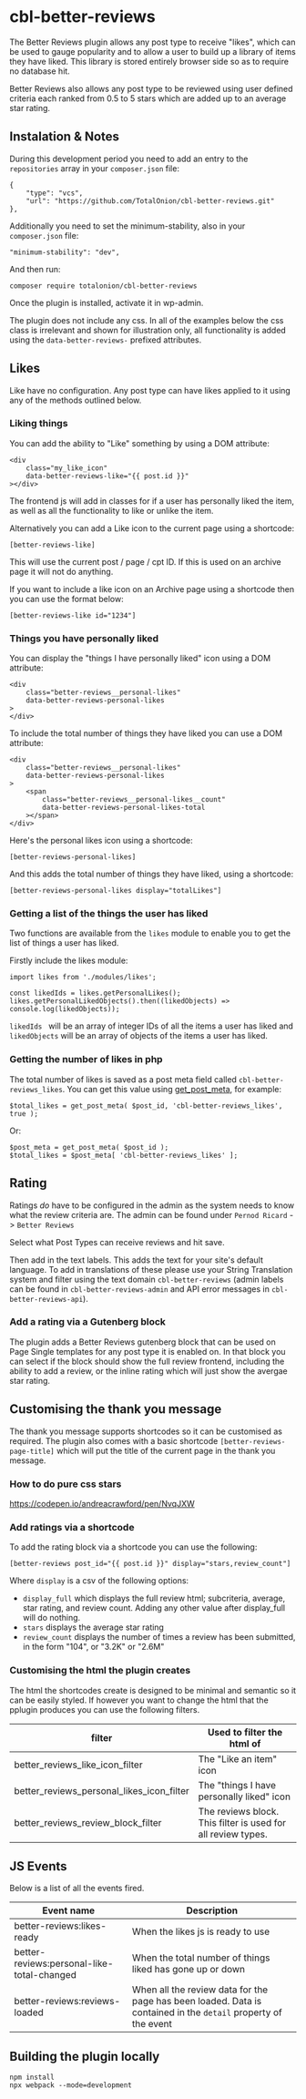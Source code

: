 # cbl-better-reviews

The Better Reviews plugin allows any post type to receive "likes", which can be used to gauge popularity and to allow a user to build up a library of items they have liked. This library is stored entirely browser side so as to require no database hit.

Better Reviews also allows any post type to be reviewed using user defined criteria each ranked from 0.5 to 5 stars which are added up to an average star rating.

## Instalation & Notes
During this development period you need to add an entry to the `repositories` array in your `composer.json` file:
```
{
    "type": "vcs",
    "url": "https://github.com/TotalOnion/cbl-better-reviews.git"
},
```

Additionally you need to set the minimum-stability, also in your `composer.json` file:
```
"minimum-stability": "dev",
```

And then run:
```
composer require totalonion/cbl-better-reviews
```

Once the plugin is installed, activate it in wp-admin.

The plugin does not include any css. In all of the examples below the css class is irrelevant and shown for illustration only, all functionality is added using the `data-better-reviews-` prefixed attributes.

## Likes
Like have no configuration. Any post type can have likes applied to it using any of the methods outlined below.
### Liking things
You can add the ability to "Like" something by using a DOM attribute:
```
<div
    class="my_like_icon"
    data-better-reviews-like="{{ post.id }}"
></div>
```
The frontend js will add in classes for if a user has personally liked the item, as well as all the functionality to like or unlike the item.

Alternatively you can add a Like icon to the current page using a shortcode:
```
[better-reviews-like]
```
This will use the current post / page / cpt ID. If this is used on an archive page it will not do anything.

If you want to include a like icon on an Archive page using a shortcode then you can use the format below:
```
[better-reviews-like id="1234"]
```

### Things you have personally liked
You can display the "things I have personally liked" icon using a DOM attribute:
```
<div
    class="better-reviews__personal-likes"
    data-better-reviews-personal-likes
>
</div>
```

To include the total number of things they have liked you can use a DOM attribute:
```
<div
    class="better-reviews__personal-likes"
    data-better-reviews-personal-likes
>
	<span
        class="better-reviews__personal-likes__count"
        data-better-reviews-personal-likes-total
    ></span>
</div>
```

Here's the personal likes icon using a shortcode:
```
[better-reviews-personal-likes]
```

And this adds the total number of things they have liked, using a shortcode:
```
[better-reviews-personal-likes display="totalLikes"]
```

### Getting a list of the things the user has liked
Two functions are available from the `likes` module to enable you to get the list of things a user has liked.

Firstly include the likes module:
```
import likes from './modules/likes';

const likedIds = likes.getPersonalLikes();
likes.getPersonalLikedObjects().then((likedObjects) => console.log(likedObjects));
```

`likedIds ` will be an array of integer IDs of all the items a user has liked and `likedObjects` will be an array of objects of the items a user has liked.

### Getting the number of likes in php
The total number of likes is saved as a post meta field called `cbl-better-reviews_likes`. You can get this value using [get_post_meta](https://developer.wordpress.org/reference/functions/get_post_meta/), for example:
```
$total_likes = get_post_meta( $post_id, 'cbl-better-reviews_likes', true );
```
Or:
```
$post_meta = get_post_meta( $post_id );
$total_likes = $post_meta[ 'cbl-better-reviews_likes' ];
```

## Rating

Ratings _do_ have to be configured in the admin as the system needs to know what the review criteria are. The admin can be found under `Pernod Ricard` -> `Better Reviews`

Select what Post Types can receive reviews and hit save.

Then add in the text labels. This adds the text for your site's default language. To add in translations of these please use your String Translation system and filter using the text domain `cbl-better-reviews` (admin labels can be found in `cbl-better-reviews-admin` and API error messages in `cbl-better-reviews-api`).

### Add a rating via a Gutenberg block
The plugin adds a Better Reviews gutenberg block that can be used on Page Single templates for any post type it is enabled on. In that block you can select if the block should show the full review frontend, including the ability to add a review, or the inline rating which will just show the avergae star rating.

## Customising the thank you message
The thank you message supports shortcodes so it can be customised as required. The plugin also comes with a basic shortcode `[better-reviews-page-title]` which will put the title of the current page in the thank you message.

### How to do pure css stars
https://codepen.io/andreacrawford/pen/NvqJXW

### Add ratings via a shortcode
To add the rating block via a shortcode you can use the following:
```
[better-reviews post_id="{{ post.id }}" display="stars,review_count"]
```
Where `display` is a csv of the following options:
 - `display_full` which displays the full review html; subcriteria, average, star rating, and review count. Adding any other value after display_full will do nothing.
 - `stars` displays the average star rating
 - `review_count` displays the number of times a review has been submitted, in the form "104", or "3.2K" or "2.6M"

### Customising the html the plugin creates
The html the shortcodes create is designed to be minimal and semantic so it can be easily styled. If however you want to change the html that the pplugin produces you can use the following filters.

| filter | Used to filter the html of |
|--|--|
| better_reviews_like_icon_filter | The "Like an item" icon |
| better_reviews_personal_likes_icon_filter | The "things I have personally liked" icon |
| better_reviews_review_block_filter | The reviews block. This filter is used for all review types. |

## JS Events
Below is a list of all the events fired.

| Event name | Description |
|--|--|
| better-reviews:likes-ready | When the likes js is ready to use |
| better-reviews:personal-like-total-changed | When the total number of things liked has gone up or down |
| better-reviews:reviews-loaded | When all the review data for the page has been loaded. Data is contained in the `detail` property of the event |

## Building the plugin locally
```
npm install
npx webpack --mode=development
```